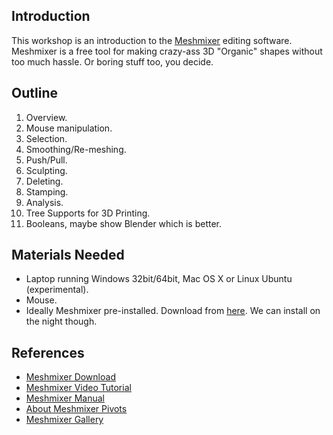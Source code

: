 ## Introduction

This workshop is an introduction to the [Meshmixer](http://www.meshmixer.com/) editing software. Meshmixer is a free tool for making crazy-ass 3D "Organic" shapes without too much hassle. Or boring stuff too, you decide.

## Outline

1. Overview.
1. Mouse manipulation.
1. Selection.
1. Smoothing/Re-meshing.
1. Push/Pull.
1. Sculpting.
1. Deleting.
1. Stamping.
1. Analysis.
1. Tree Supports for 3D Printing.
1. Booleans, maybe show Blender which is better.

## Materials Needed

* Laptop running Windows 32bit/64bit, Mac OS X or Linux Ubuntu (experimental).
* Mouse.
* Ideally Meshmixer pre-installed. Download from [here](http://www.meshmixer.com/download.html). We can install on the night though.

## References

* [Meshmixer Download](http://www.meshmixer.com/download.html)
* [Meshmixer Video Tutorial](http://youtu.be/aFTyTV3wwsE?list=UU0OsvzcGE6iqSP8lW3-M9Dg)
* [Meshmixer Manual](http://www.meshmixer.com/help/manual/MeshmixerManual.pdf)
* [About Meshmixer Pivots](http://meshmixer.com/forum/index.php?action=dlattach;topic=2195.0;attach=1195)
* [Meshmixer Gallery](http://www.meshmixer.com/gallery.html)